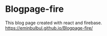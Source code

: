 # Blogpage-fire
This blog page created with react and firebase. 
https://eminbulbul.github.io/Blogpage-fire/
